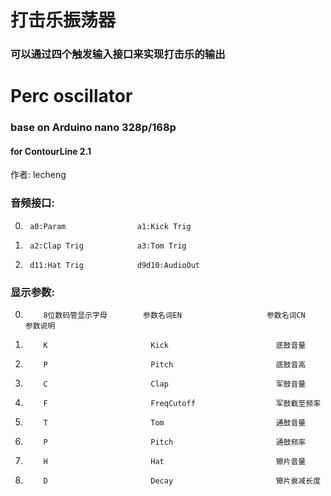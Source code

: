 # 打击乐振荡器
### 可以通过四个触发输入接口来实现打击乐的输出
# Perc oscillator
### base on Arduino nano 328p/168p
#### for ContourLine 2.1  
作者: lecheng  


### 音频接口:  

0.      a0:Param                a1:Kick Trig  
1.      a2:Clap Trig            a3:Tom Trig  
2.      d11:Hat Trig            d9d10:AudioOut    

### 显示参数:  



 0.         8位数码管显示字母        参数名词EN                   参数名词CN                    参数说明
 1.         K                       Kick                        底鼓音量                      
 2.         P                       Pitch                       底鼓音高
 3.         C                       Clap                        军鼓音量
 4.         F                       FreqCutoff                  军鼓截至频率                    
 5.         T                       Tom                         通鼓音量                   
 6.         P                       Pitch                       通鼓频率                    
 7.         H                       Hat                         镲片音量                    
 8.         D                       Decay                       镲片衰减长度                    
                     

